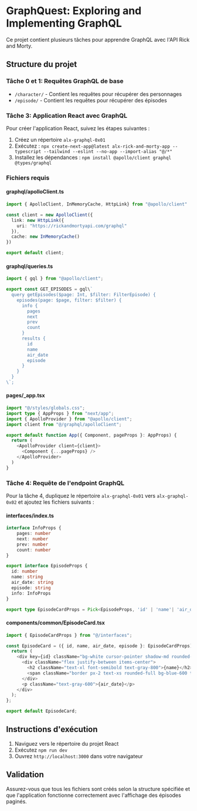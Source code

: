 # GraphQuest: Exploring and Implementing GraphQL

Ce projet contient plusieurs tâches pour apprendre GraphQL avec l'API Rick and Morty.

## Structure du projet

### Tâche 0 et 1: Requêtes GraphQL de base
- `/character/` - Contient les requêtes pour récupérer des personnages
- `/episode/` - Contient les requêtes pour récupérer des épisodes

### Tâche 3: Application React avec GraphQL
Pour créer l'application React, suivez les étapes suivantes :

1. Créez un répertoire `alx-graphql-0x01`
2. Exécutez : `npx create-next-app@latest alx-rick-and-morty-app --typescript --tailwind --eslint --no-app --import-alias "@/*"`
3. Installez les dépendances : `npm install @apollo/client graphql @types/graphql`

### Fichiers requis

#### graphql/apolloClient.ts
```typescript
import { ApolloClient, InMemoryCache, HttpLink} from "@apollo/client"

const client = new ApolloClient({
  link: new HttpLink({
    uri: "https://rickandmortyapi.com/graphql"
  }),
  cache: new InMemoryCache()
})

export default client;
```

#### graphql/queries.ts
```typescript
import { gql } from "@apollo/client";

export const GET_EPISODES = gql\`
  query getEpisodes($page: Int, $filter: FilterEpisode) {
    episodes(page: $page, filter: $filter) {
      info {
        pages
        next
        prev
        count
      }
      results {
        id
        name
        air_date
        episode
      }
    }
  }
\`;
```

#### pages/_app.tsx
```typescript
import "@/styles/globals.css";
import type { AppProps } from "next/app";
import { ApolloProvider } from "@apollo/client";
import client from "@/graphql/apolloClient";

export default function App({ Component, pageProps }: AppProps) {
  return (
    <ApolloProvider client={client}>
      <Component {...pageProps} />
    </ApolloProvider>
  )
}
```

### Tâche 4: Requête de l'endpoint GraphQL

Pour la tâche 4, dupliquez le répertoire `alx-graphql-0x01` vers `alx-graphql-0x02` et ajoutez les fichiers suivants :

#### interfaces/index.ts
```typescript
interface InfoProps {
    pages: number
    next: number
    prev: number
    count: number
}

export interface EpisodeProps {
  id: number
  name: string
  air_date: string
  episode: string
  info: InfoProps
}

export type EpisodeCardProps = Pick<EpisodeProps, 'id' | 'name'| 'air_date' | "episode">
```

#### components/common/EpisodeCard.tsx
```typescript
import { EpisodeCardProps } from "@/interfaces";

const EpisodeCard = ({ id, name, air_date, episode }: EpisodeCardProps) => {
  return (
    <div key={id} className="bg-white cursor-pointer shadow-md rounded-lg p-4 m-4 transition-transform duration-200 hover:scale-105">
      <div className="flex justify-between items-center">
        <h2 className="text-xl font-semibold text-gray-800">{name}</h2>
        <span className="border px-2 text-xs rounded-full bg-blue-600 text-white flex items-center">{episode}</span>
      </div>
      <p className="text-gray-600">{air_date}</p>
    </div>
  );
};

export default EpisodeCard;
```

## Instructions d'exécution

1. Naviguez vers le répertoire du projet React
2. Exécutez `npm run dev`
3. Ouvrez `http://localhost:3000` dans votre navigateur

## Validation

Assurez-vous que tous les fichiers sont créés selon la structure spécifiée et que l'application fonctionne correctement avec l'affichage des épisodes paginés.
